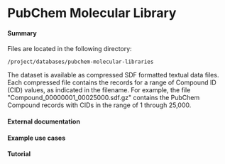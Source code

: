 # PubChem Molecular Library

#### Summary

Files are located in the following directory:

`/project/databases/pubchem-molecular-libraries`

The dataset is available as compressed SDF formatted textual data files. Each compressed file contains the records for a range of Compound ID (CID) values, as indicated in the filename. For example, the file "Compound_00000001_00025000.sdf.gz" contains the PubChem Compound records with CIDs in the range of 1 through 25,000.

#### External documentation

#### Example use cases

#### Tutorial
